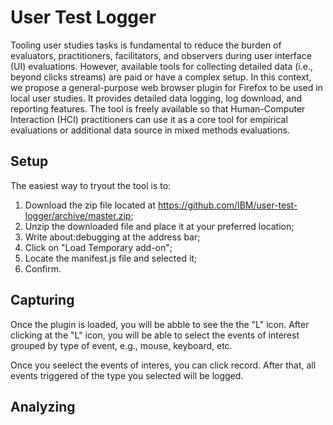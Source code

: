 # User Test Logger

Tooling user studies tasks is fundamental to reduce the burden of evaluators, practitioners, facilitators, and observers during user interface (UI) evaluations. However, available tools for collecting detailed data (i.e., beyond clicks streams) are paid or have a complex setup. In this context, we propose a general-purpose web browser plugin for Firefox to be used in local user studies. It provides detailed data logging, log download, and reporting features. The tool is freely available so that Human-Computer Interaction (HCI) practitioners can use it as a core tool for empirical evaluations or additional data source in mixed methods evaluations.

## Setup

The easiest way to tryout the tool is to:

1. Download the zip file located at https://github.com/IBM/user-test-logger/archive/master.zip;
2. Unzip the downloaded file and place it at your preferred location;
3. Write about:debugging at the address bar;
4. Click on "Load Temporary add-on";
5. Locate the manifest.js file and selected it;
5. Confirm.

## Capturing

Once the plugin is loaded, you will be abble to see the the "L" icon. After clicking at the "L" icon, you will be able to select the events of interest grouped by type of event, e.g., mouse, keyboard, etc.

Once you seelect the events of interes, you can click record. After that, all events triggered of the type you selected will be logged.

## Analyzing


